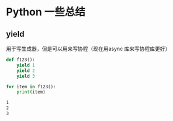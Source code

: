 # Python 一些总结

## yield

用于写生成器，但是可以用来写协程（现在用async 库来写协程库更好）

```python
def f123():
    yield 1
    yield 2
    yield 3

for item in f123():
    print(item)
```

```bash
1
2
3
```